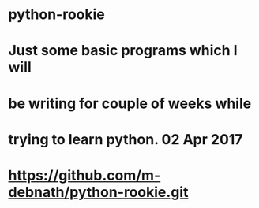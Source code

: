 # python-rookie
# Just some basic programs which I will
# be writing for couple of weeks while
# trying to learn python. 02 Apr 2017
# https://github.com/m-debnath/python-rookie.git

